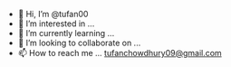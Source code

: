 - 👋 Hi, I’m @tufan00
- 👀 I’m interested in ...
- 🌱 I’m currently learning ...
- 💞️ I’m looking to collaborate on ...
- 📫 How to reach me ... tufanchowdhury09@gmail.com

<!---
tufan00/tufan00 is a ✨ special ✨ repository because its `README.md` (this file) appears on your GitHub profile.
You can click the Preview link to take a look at your changes.
--->
